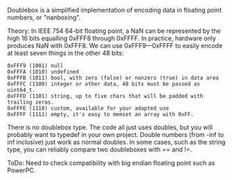 Doublebox is a simplified implementation of encoding data in floating point numbers, or "nanboxing".

Theory: In IEEE 754 64-bit floating point, a NaN can be represented by the high 16 bits equalling 0xFFF8 through 0xFFFF. In practice, hardware only produces NaN with 0xFFF8. We can use 0xFFF9—0xFFFF to easily encode at least seven things in the other 48 bits:

	0xFFF9 (1001) null
	0xFFFA (1010) undefined
	0xFFFB (1011) bool, with zero (false) or nonzero (true) in data area
	0xFFFC (1100) integer or other data, 48 bits must be passed as uint64_t.
	0xFFFD (1101) string, up to five chars that will be padded with trailing zeros.
	0xFFFE (1110) custom, available for your adapted use 
	0xFFFF (1111) empty, it's easy to memset an array with 0xFF.
	
There is no doublebox type. The code all just uses doubles, but you will probably want to typedef in your own project. Double numbers (from -inf to inf inclusive) just work as normal doubles. In some cases, such as the string type, you can reliably compare two doubleboxes with == and !=. 

ToDo: Need to check compatibility with big endian floating point such as PowerPC.
